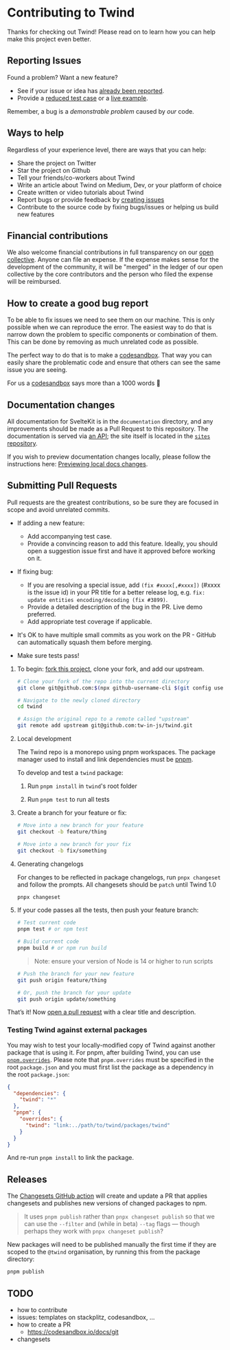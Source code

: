 # Contributing to Twind

Thanks for checking out Twind! Please read on to learn how you can help make this project even better.

## Reporting Issues

Found a problem? Want a new feature?

- See if your issue or idea has [already been reported].
- Provide a [reduced test case] or a [live example].

Remember, a bug is a _demonstrable problem_ caused by _our_ code.

## Ways to help

Regardless of your experience level, there are ways that you can help:

- Share the project on Twitter
- Star the project on Github
- Tell your friends/co-workers about Twind
- Write an article about Twind on Medium, Dev, or your platform of choice
- Create written or video tutorials about Twind
- Report bugs or provide feedback by [creating issues](https://github.com/tw-in-js/twind)
- Contribute to the source code by fixing bugs/issues or helping us build new features

## Financial contributions

We also welcome financial contributions in full transparency on our [open collective](https://opencollective.com/twind).
Anyone can file an expense. If the expense makes sense for the development of the community, it will be "merged" in the ledger of our open collective by the core contributors and the person who filed the expense will be reimbursed.

## How to create a good bug report

To be able to fix issues we need to see them on our machine. This is only possible when we can reproduce the error. The easiest way to do that is narrow down the problem to specific components or combination of them. This can be done by removing as much unrelated code as possible.

The perfect way to do that is to make a [codesandbox]. That way you can easily share the problematic code and ensure that others can see the same issue you are seeing.

For us a [codesandbox] says more than a 1000 words :tada:

## Documentation changes

All documentation for SvelteKit is in the `documentation` directory, and any improvements should be made as a Pull Request to this repository. The documentation is served via [an API](https://github.com/sveltejs/api.svelte.dev); the site itself is located in the [`sites` repository](https://github.com/sveltejs/sites).

If you wish to preview documentation changes locally, please follow the instructions here: [Previewing local docs changes](https://github.com/sveltejs/sites/blob/master/sites/kit.svelte.dev/README.md#previewing-local-docs-changes).

## Submitting Pull Requests

Pull requests are the greatest contributions, so be sure they are focused in scope and avoid unrelated commits.

- If adding a new feature:

  - Add accompanying test case.
  - Provide a convincing reason to add this feature. Ideally, you should open a suggestion issue first and have it approved before working on it.

- If fixing bug:

  - If you are resolving a special issue, add `(fix #xxxx[,#xxxx])` (#xxxx is the issue id) in your PR title for a better release log, e.g. `fix: update entities encoding/decoding (fix #3899)`.
  - Provide a detailed description of the bug in the PR. Live demo preferred.
  - Add appropriate test coverage if applicable.

- It's OK to have multiple small commits as you work on the PR - GitHub can automatically squash them before merging.

- Make sure tests pass!

1. To begin: [fork this project], clone your fork, and add our upstream.

   ```sh
   # Clone your fork of the repo into the current directory
   git clone git@github.com:$(npx github-username-cli $(git config user.email))/twind.git

   # Navigate to the newly cloned directory
   cd twind

   # Assign the original repo to a remote called "upstream"
   git remote add upstream git@github.com:tw-in-js/twind.git
   ```

2. Local development

   The Twind repo is a monorepo using pnpm workspaces. The package manager used to install and link dependencies must be [pnpm](https://pnpm.io/).

   To develop and test a `twind` package:

   1. Run `pnpm install` in `twind`'s root folder

   2. Run `pnpm test` to run all tests

3. Create a branch for your feature or fix:

   ```sh
   # Move into a new branch for your feature
   git checkout -b feature/thing
   ```

   ```sh
   # Move into a new branch for your fix
   git checkout -b fix/something
   ```

4. Generating changelogs

   For changes to be reflected in package changelogs, run `pnpx changeset` and follow the prompts. All changesets should be `patch` until Twind 1.0

   ```sh
   pnpx changeset
   ```

5. If your code passes all the tests, then push your feature branch:

   ```sh
   # Test current code
   pnpm test # or npm test

   # Build current code
   pnpm build # or npm run build
   ```

   > Note: ensure your version of Node is 14 or higher to run scripts

   ```sh
   # Push the branch for your new feature
   git push origin feature/thing
   ```

   ```sh
   # Or, push the branch for your update
   git push origin update/something
   ```

That’s it! Now [open a pull request] with a clear title and description.

### Testing Twind against external packages

You may wish to test your locally-modified copy of Twind against another package that is using it. For pnpm, after building Twind, you can use [`pnpm.overrides`](https://pnpm.io/package_json#pnpmoverrides). Please note that `pnpm.overrides` must be specified in the root `package.json` and you must first list the package as a dependency in the root `package.json`:

```json
{
  "dependencies": {
    "twind": "*"
  },
  "pnpm": {
    "overrides": {
      "twind": "link:../path/to/twind/packages/twind"
    }
  }
}
```

And re-run `pnpm install` to link the package.

## Releases

The [Changesets GitHub action](https://github.com/changesets/action#with-publishing) will create and update a PR that applies changesets and publishes new versions of changed packages to npm.

> It uses `pnpm publish` rather than `pnpx changeset publish` so that we can use the `--filter` and (while in beta) `--tag` flags — though perhaps they work with `pnpx changeset publish`?

New packages will need to be published manually the first time if they are scoped to the `@twind` organisation, by running this from the package directory:

```bash
pnpm publish
```

## TODO

- how to contribute
- issues: templates on stackplitz, codesandbox, ...
- how to create a PR
  - https://codesandbox.io/docs/git
- changesets

[already been reported]: https://github.com/tw-in-js/twind/issues
[fork this project]: https://github.com/tw-in-js/twind/fork
[live example]: https://codesandbox.io/s/twind-bug-report-template-yfxpx
[codesandbox]: https://codesandbox.io/s/twind-bug-report-template-yfxpx
[open a pull request]: https://help.github.com/articles/using-pull-requests/
[reduced test case]: https://css-tricks.com/reduced-test-cases/

